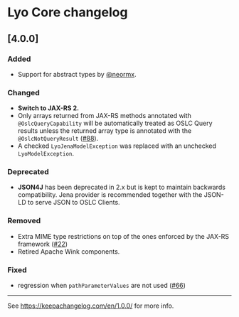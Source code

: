# Lyo Core changelog

## [4.0.0]

### Added

- Support for abstract types by [@neormx](https://github.com/eclipse/lyo.core/pull/29).

### Changed

- **Switch to JAX-RS 2.**
- Only arrays returned from JAX-RS methods annotated with
`@OslcQueryCapability` will be automatically treated as OSLC Query results
unless the returned array type is annotated with the
`@OslcNotQueryResult` ([#88](https://github.com/eclipse/lyo.core/pull/88)).
- A checked `LyoJenaModelException` was replaced with an unchecked `LyoModelException`.

### Deprecated

- **JSON4J** has been deprecated in 2.x but is kept to maintain backwards compatibility. Jena provider is recommended together with the JSON-LD to serve JSON to OSLC Clients.

### Removed

- Extra MIME type restrictions on top of the ones enforced by the JAX-RS framework ([#22](https://github.com/eclipse/lyo.core/pull/22))
- Retired Apache Wink components.

### Fixed

- regression when `pathParameterValues` are not used ([#66](https://github.com/eclipse/lyo.core/pull/66))

---

See https://keepachangelog.com/en/1.0.0/ for more info.
